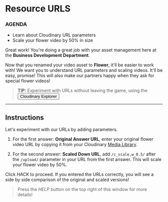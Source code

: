 # Resource URLS

<div class="aside">
<h3>AGENDA</h3>
<ul>
  <li>Learn about Cloudinary URL parameters</li>
  <li>Scale your flower video by 50% in size</li>
</ul>
</div>

Great work! You're doing a great job with your asset management here at the **Business Development Department**.

Now that you renamed your video asset to **Flower**, it'll be easier to work with! We want you to understand URL parameters and scaling videos. It'll be easy, promise! This will also make our partners happy when they ask for special flower videos!

> <b>TIP:</b> Experiment with URLs without leaving the game, using the <button onclick='window.CloudinaryBrowser.showUrlExplorer();'>Cloudinary Explorer</button>

********************
## <a name="questions">Instructions</a>

Let's experiment with our URLs by adding parameters.

1. For the first answer: **Original Answer URL**, enter your original flower video URL by copying it from your Cloudinary [Media Library](https://cloudinary.com/console/media_library?utm_source=twilio&utm_medium=event&utm_campaign=cloudinary-twilioquest-2021).

2. For the second answer: **Scaled Down URL**, add `/c_scale,w_0.5/` after the `/upload/` parameter in your URL from the first answer. This will scale your flower video by 50%.

Click _HACK_ to proceed. If you entered the URLs correctly, you will see a side by side comparison of the original and scaled versions!

> Press the _HELP_ button on the top right of this window for more details!

